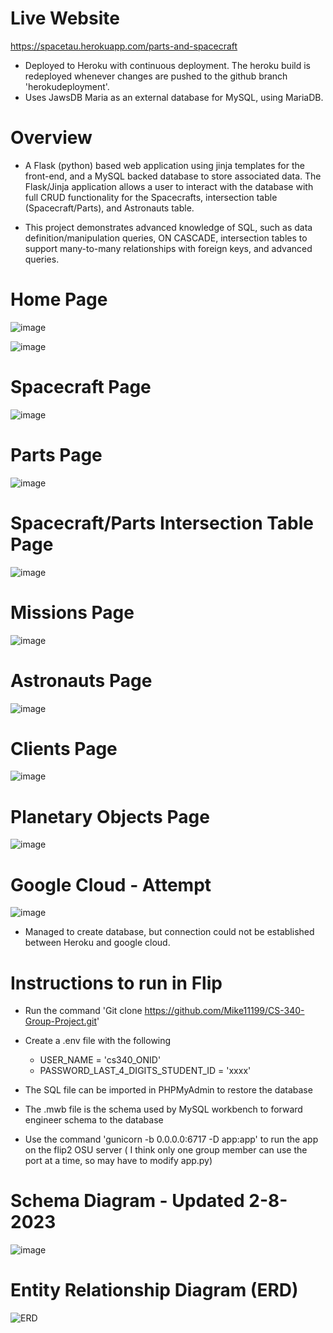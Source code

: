 # Live Website

https://spacetau.herokuapp.com/parts-and-spacecraft

- Deployed to Heroku with continuous deployment.  The heroku build is redeployed whenever changes are pushed to the github branch 'herokudeployment'.
- Uses JawsDB Maria as an external database for MySQL, using MariaDB.  

# Overview

- A Flask (python) based web application using jinja templates for the front-end, and a MySQL backed database to store associated data.  The Flask/Jinja application allows a user to interact with the database with full CRUD functionality for the Spacecrafts, intersection table (Spacecraft/Parts), and Astronauts table.

- This project demonstrates advanced knowledge of SQL, such as data definition/manipulation queries, ON CASCADE, intersection tables to support many-to-many relationships with foreign keys, and advanced queries.

# Home Page

![image](https://user-images.githubusercontent.com/91037796/226444086-02749272-c008-49a0-bcbb-187085ae50a8.png)

![image](https://user-images.githubusercontent.com/91037796/226470102-ab91d040-141c-4404-970c-d064b7db6ce2.png)


# Spacecraft Page

![image](https://user-images.githubusercontent.com/91037796/226444153-23aa410f-2f3a-4310-9ade-7e49f8d0025a.png)

# Parts Page

![image](https://user-images.githubusercontent.com/91037796/226444191-bd31b5b4-8c83-48eb-9604-f299310842f8.png)

# Spacecraft/Parts Intersection Table Page

![image](https://user-images.githubusercontent.com/91037796/226444235-cc4d09f6-d38b-4e22-bcfc-b0bede835fb7.png)

# Missions Page

![image](https://user-images.githubusercontent.com/91037796/226444277-2abd42e0-cc97-448f-87fa-87165f8aae6a.png)

# Astronauts Page

![image](https://user-images.githubusercontent.com/91037796/226444354-b8b3ad03-dced-4f16-a90d-7f4642358745.png)

# Clients Page

![image](https://user-images.githubusercontent.com/91037796/226444408-68d49583-6e08-4ade-abed-9773d5a0ff13.png)

# Planetary Objects Page

![image](https://user-images.githubusercontent.com/91037796/226444457-16aa5b36-58ac-48a5-b130-f13cad998172.png)


# Google Cloud - Attempt

![image](https://user-images.githubusercontent.com/91037796/226478770-6c10c5ba-2b6d-44d1-9854-c361b5526f38.png)

- Managed to create database, but connection could not be established between Heroku and google cloud.

# Instructions to run in Flip


- Run the command 'Git clone https://github.com/Mike11199/CS-340-Group-Project.git'

- Create a .env file with the following
    - USER_NAME = 'cs340_ONID'
    - PASSWORD_LAST_4_DIGITS_STUDENT_ID = 'xxxx'

- The SQL file can be imported in PHPMyAdmin to restore the database
- The .mwb file is the schema used by MySQL workbench to forward engineer schema to the database
- Use the command 'gunicorn -b 0.0.0.0:6717 -D app:app' to run the app on the flip2 OSU server  ( I think only one group member can use the port at a time, so may have to modify app.py)



# Schema Diagram - Updated 2-8-2023
![image](https://user-images.githubusercontent.com/91037796/217623955-46c216ee-a5d6-4492-b7f7-6a7dc82b80b5.png)


# Entity Relationship Diagram (ERD)

![ERD](https://user-images.githubusercontent.com/91037796/215379806-03ab3883-83bb-4a6e-ad84-d0f6da1e263f.png)
